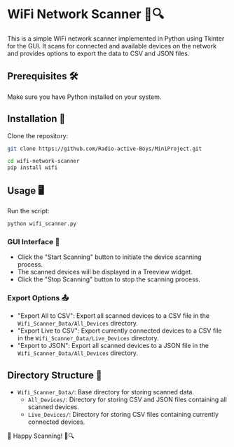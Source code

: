 # WiFi Network Scanner 📡🔍

This is a simple WiFi network scanner implemented in Python using Tkinter for the GUI. It scans for connected and available devices on the network and provides options to export the data to CSV and JSON files.

## Prerequisites 🛠️

Make sure you have Python installed on your system.

## Installation 🚀

Clone the repository:

```bash
git clone https://github.com/Radio-active-Boys/MiniProject.git
```

```bash
cd wifi-network-scanner
pip install wifi
```

## Usage 🖥️

Run the script:

```bash
python wifi_scanner.py
```

### GUI Interface 📱

- Click the "Start Scanning" button to initiate the device scanning process.
- The scanned devices will be displayed in a Treeview widget.
- Click the "Stop Scanning" button to stop the scanning process.

### Export Options 📤

- "Export All to CSV": Export all scanned devices to a CSV file in the `Wifi_Scanner_Data/All_Devices` directory.
- "Export Live to CSV": Export currently connected devices to a CSV file in the `Wifi_Scanner_Data/Live_Devices` directory.
- "Export to JSON": Export all scanned devices to a JSON file in the `Wifi_Scanner_Data/All_Devices` directory.

## Directory Structure 📂

- `Wifi_Scanner_Data/`: Base directory for storing scanned data.
  - `All_Devices/`: Directory for storing CSV and JSON files containing all scanned devices.
  - `Live_Devices/`: Directory for storing CSV files containing currently connected devices.

🚀 Happy Scanning! 📡🔍
